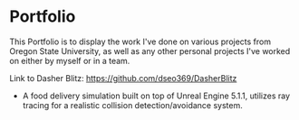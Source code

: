 # Portfolio

This Portfolio is to display the work I've done on various projects from Oregon State University, as well as any other personal projects
I've worked on either by myself or in a team. 

Link to Dasher Blitz: https://github.com/dseo369/DasherBlitz
  - A food delivery simulation built on top of Unreal Engine 5.1.1, utilizes ray tracing for a realistic collision detection/avoidance system.
